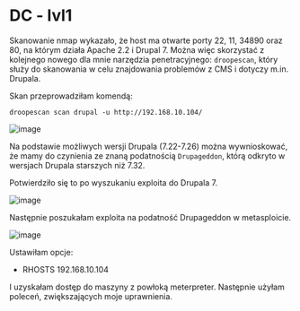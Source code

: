 # DC - lvl1

Skanowanie nmap wykazało, że host ma otwarte porty 22, 11, 34890 oraz 80, na którym działa Apache 2.2 i Drupal 7. Można więc skorzystać z kolejnego nowego dla mnie narzędzia penetracyjnego: `droopescan`, który służy do skanowania w celu znajdowania problemów z CMS i dotyczy m.in. Drupala. 

Skan przeprowadziłam komendą:
```
droopescan scan drupal -u http://192.168.10.104/
```

![image]()

Na podstawie możliwych wersji Drupala (7.22-7.26) można wywnioskować, że mamy do czynienia ze znaną podatnością `Drupageddon`, którą odkryto w wersjach Drupala starszych niż 7.32.

Potwierdziło się to po wyszukaniu exploita do Drupala 7.

![image]()

Następnie poszukałam exploita na podatność Drupageddon w metasploicie.

![image]()

Ustawiłam opcje:
* RHOSTS 192.168.10.104

I uzyskałam dostęp do maszyny z powłoką meterpreter. Następnie użyłam poleceń, zwiększających moje uprawnienia.
```

```
